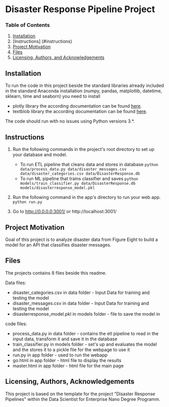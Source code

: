 # Disaster Response Pipeline Project

### Table of Contents

1. [Installation](#installation)
2. [Instructions] (#instructions)
3. [Project Motivation](#motivation)
4. [Files](#files)
5. [Licensing, Authors, and Acknowledgements](#licensing)

## Installation <a name="installation"></a>

To run the code in this project beside the standard libraries already included in the standard Anaconda installation (numpy, pandas, matplotlib, datetime, sklearn, time and seaborn) you need to install 

- plotly library the according documentation can be found [here](https://plot.ly/).
- textblob library the according documentation can be found [here](https://textblob.readthedocs.io/en/dev/).

The code should run with no issues using Python versions 3.*.

## Instructions <a name="instructions"></a>

1. Run the following commands in the project's root directory to set up your database and model.

    - To run ETL pipeline that cleans data and stores in database
        `python data/process_data.py data/disaster_messages.csv data/disaster_categories.csv data/DisasterResponse.db`
    - To run ML pipeline that trains classifier and saves
        `python models/train_classifier.py data/DisasterResponse.db models/disasterresponse_model.pkl`

2. Run the following command in the app's directory to run your web app.
    `python run.py`

3. Go to http://0.0.0.0:3001/ or http://localhost:3001/

## Project Motivation <a name="motivation"></a>

Goal of this project is to analyze disaster data from Figure Eight to build a model for an API that classifies disaster messages.

## Files <a name="files"></a>

The projects contains 8 files beside this readme.

Data files:

- disaster_categories.csv in data folder - Input Data for training and testing the model
- disaster_messages.csv in data folder - Input Data for training and testing the model
- disasterresponse_model.pkl in models folder - file to save the model in

code files:

- process_data.py in data folder - contains the etl pipeline to read in the input data, transform it and save it in the database
- train_classifier.py in models folder - set's up and evaluates the model and the stores it to a pickle file for the webpage to use it 
- run.py in app folder - used to run the webapp
- go.html in app folder - html file to display the results
- master.html in app folder - html file for the main page

## Licensing, Authors, Acknowledgements<a name="licensing"></a>

This project is based on the template for the project "Disaster Response Pipelines" within the Data Scientist for Enterprise Nano Degree Programm.
